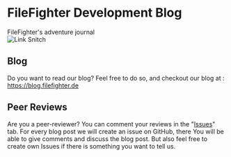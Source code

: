 [//]: # (Trigger Rebuild 9)
# FileFighter Development Blog
FileFighter's adventure journal  
![Link Snitch](https://github.com/FileFighter/filefighter.github.io/workflows/Link%20Snitch/badge.svg)

## Blog
Do you want to read our blog? Feel free to do so, and checkout our blog at : <a href="https://blog.filefighter.de/">https://blog.filefighter.de</a>

## Peer Reviews
Are you a peer-reviewer? You can comment your reviews in the "<a href="https://github.com/FileFighter/filefighter.github.io/issues">Issues</a>" tab. 
For every blog post we will create an issue on GitHub, there You will be able to give comments and discuss the blog post. But also feel free to create own Issues if there is something you want to tell us.

